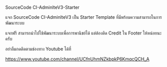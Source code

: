 SourceCode CI-AdminlteV3-Starter

แจก SourceCode CI-AdminlteV3 เป็น Starter Template ที่มีพร้อมความสามารถในการพัฒนาระบบ 

แจกฟรี สามารถนำไปใช้พัฒนาระบบเพื่อการพานิชย์ได้  แต่ต้องติด Credit ใน Footer ให้หน่อยนะครับ


อย่าลืมกดติดตามช่องทาง Youtube ได้ที่ 

https://www.youtube.com/channel/UCfnUhmNZkbpkP6KmqcQCH_A
